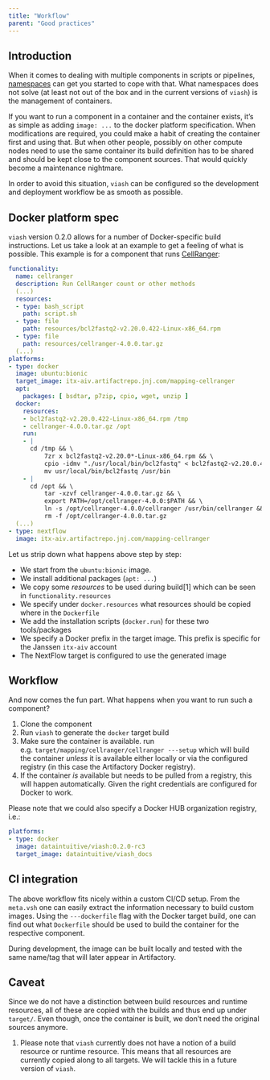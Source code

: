 ```yaml
---
title: "Workflow"
parent: "Good practices"
---
```


## Introduction

When it comes to dealing with multiple components in scripts or
pipelines, [namespaces](/docs/namespaces/) can get you started to cope
with that. What namespaces does not solve (at least not out of the box
and in the current versions of `viash`) is the management of containers.

If you want to run a component in a container and the container exists,
it’s as simple as adding `image: ...` to the docker platform
specification. When modifications are required, you could make a habit
of creating the container first and using that. But when other people,
possibly on other compute nodes need to use the same container its build
definition has to be shared and should be kept close to the component
sources. That would quickly become a maintenance nightmare.

In order to avoid this situation, `viash` can be configured so the
development and deployment workflow be as smooth as possible.

## Docker platform spec

`viash` version 0.2.0 allows for a number of Docker-specific build
instructions. Let us take a look at an example to get a feeling of what
is possible. This example is for a component that runs
[CellRanger](https://support.10xgenomics.com/single-cell-gene-expression/software/pipelines/latest/what-is-cell-ranger):

``` yaml
functionality:
  name: cellranger
  description: Run CellRanger count or other methods
  (...)
  resources:
  - type: bash_script
    path: script.sh
  - type: file
    path: resources/bcl2fastq2-v2.20.0.422-Linux-x86_64.rpm
  - type: file
    path: resources/cellranger-4.0.0.tar.gz
  (...)
platforms:
- type: docker
  image: ubuntu:bionic
  target_image: itx-aiv.artifactrepo.jnj.com/mapping-cellranger
  apt:
    packages: [ bsdtar, p7zip, cpio, wget, unzip ]
  docker:
    resources:
    - bcl2fastq2-v2.20.0.422-Linux-x86_64.rpm /tmp
    - cellranger-4.0.0.tar.gz /opt
    run:
    - |
      cd /tmp && \
          7zr x bcl2fastq2-v2.20.0*-Linux-x86_64.rpm && \
          cpio -idmv "./usr/local/bin/bcl2fastq" < bcl2fastq2-v2.20.0.422-Linux-x86_64 && \
          mv usr/local/bin/bcl2fastq /usr/bin
    - |
      cd /opt && \
          tar -xzvf cellranger-4.0.0.tar.gz && \
          export PATH=/opt/cellranger-4.0.0:$PATH && \
          ln -s /opt/cellranger-4.0.0/cellranger /usr/bin/cellranger && \
          rm -f /opt/cellranger-4.0.0.tar.gz
  (...)
- type: nextflow
  image: itx-aiv.artifactrepo.jnj.com/mapping-cellranger
```

Let us strip down what happens above step by step:

  - We start from the `ubuntu:bionic` image.
  - We install additional packages (`apt: ...`)
  - We copy some *resources* to be used during build\[1\] which can be
    seen in `functionality.resources`
  - We specify under `docker.resources` what resources should be copied
    where in the `Dockerfile`
  - We add the installation scripts (`docker.run`) for these two
    tools/packages
  - We specify a Docker prefix in the target image. This prefix is
    specific for the Janssen `itx-aiv` account
  - The NextFlow target is configured to use the generated image

## Workflow

And now comes the fun part. What happens when you want to run such a
component?

1.  Clone the component
2.  Run `viash` to generate the `docker` target build
3.  Make sure the container is available. run
    e.g. `target/mapping/cellranger/cellranger ---setup` which will
    build the container *unless* it is available either locally or via
    the configured registry (in this case the Artifactory Docker
    registry).
4.  If the container *is* available but needs to be pulled from a
    registry, this will happen automatically. Given the right
    credentials are configured for Docker to work.

Please note that we could also specify a Docker HUB organization
registry, i.e.:

``` yaml
platforms:
- type: docker
  image: dataintuitive/viash:0.2.0-rc3
  target_image: dataintuitive/viash_docs
```

## CI integration

The above workflow fits nicely within a custom CI/CD setup. From the
`meta.vsh` one can easily extract the information necessary to build
custom images. Using the `---dockerfile` flag with the Docker target
build, one can find out what `Dockerfile` should be used to build the
container for the respective component.

During development, the image can be built locally and tested with the
same name/tag that will later appear in Artifactory.

## Caveat

Since we do not have a distinction between build resources and runtime
resources, all of these are copied with the builds and thus end up under
`target/`. Even though, once the container is built, we don’t need the
original sources anymore.

1.  Please note that `viash` currently does not have a notion of a build
    resource or runtime resource. This means that all resources are
    currently copied along to all targets. We will tackle this in a
    future version of `viash`.
